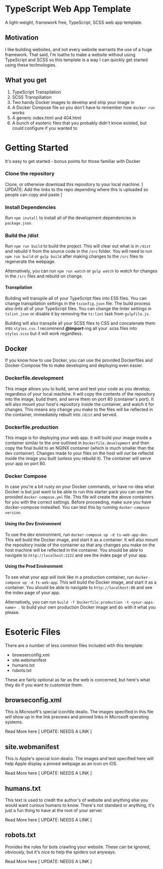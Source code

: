 # TypeScript Web App Template
A light-weight, framework free, TypeScript, SCSS web app template.

## Motivation
I like building websites, and not every website warrants the use of a huge framework. That said, I'm loathe to make a website without using TypeScript and SCSS so this template is a way I can quickly get started using these technologies.

## What you get
1. TypeScript Transpilation
2. SCSS Transpiliation
3. Two handy Docker images to develop and ship your image in
4. A Docker Compose file so you don't have to remember how `docker run` works
5. A generic index.html and 404.html
6. A bunch of esoteric files that you probably didn't know existed, but could configure if you wanted to

# Getting Started
It's easy to get started - bonus points for those familiar with Docker

### Clone the repository
Clone, or otherwise download this repository to your local machine. 
[ UPDATE: Add the links to the repo depending where this is uploaded so people can copy and paste ]

### Install Dependencies
Run `npm install` to install all of the development dependencies in `package.json`.

### Build the /dist
Run `npm run build` to build the project. This will clear out what is in `/dist` and rebuild it from the source code in the `/src` folder. You will need to run `npm run build` or `gulp build` after making changes to the `/src` files to regenerate the webpage. 

Alternatively, you can run `npm run watch` or `gulp watch` to watch for changes in the `/src` files and rebuild on change.

#### Transpilation
Building will transpile all of your TypeScript files into ES5 files. You can change transpilation settings in the `tsconfig.json` file. The build process also *lints* all of your TypeScript files. You can change the linter settings in `tslint.json` or disable it by removing the `ts:lint` task from `gulpfile.js`.

Building will also transpile all your SCSS files to CSS and concatenate them into `styles.css`. I recommend ***@import***-ing all your .scss files into `styles.scss` but it will work regardless.

## Docker
If you know how to use Docker, you can use the provided Dockerfiles and Docker-Compose file to make developing and deploying even easier.

### Dockerfile.development
This image allows you to build, serve and test your code as you develop, regardless of your local machine. It will copy the contents of the repository into the image, build them, and serve them on port 80 (container's port). It will also mount your host's repository inside the container, and watch it for changes. This means any change you make to the files will be reflected in the container, immediately rebuilt into `/dist` and served.

### Dockerfile.production
This image is for deploying your web app. It will build your image inside a container similar to the one outlined in `Dockerfile.development` and then copy the final build to an NGINX container (which is much smaller than the dev container). Changes made to your files on the host will *not* be reflectd inside the image you built (unless you rebuild it). The container will serve your app on port 80.

### Docker Compose
In case you're a bit rusty on your Docker commands, or have no idea what Docker is but just want to be able to run this starter pack you can use the provided `docker-compose.yml` file. This file will create the above containers for you with the correct settings. Before proceeding, make sure you have docker-compose instealled. You can test this by running `docker-compose version`.

#### Using the Dev Environment
To use the dev environment, run `docker-compose up -d ts-web-app-dev`. This will build the Docker image, and start it as a container. It will also mount the repository inside of the container so that any changes you make on the host machine will be reflected in the container. You should be able to navigate to `http://localhost:2222` and see the index page of your app.

#### Using the Prod Environment
To see what your app will look like in a production container, run `docker-compose up -d ts-web-app`. This will build the Docker image, and start it as a container. You should be able to navigate to `http://localhost:80` and see the index page of your app.

Alternatively, you can run `build -f Dockerfile.production -t <your-apps-name> .` to build your own production Docker image and do with it what you please.

# Esoteric Files
There are a number of less common files included with this template:
- browserconfig.xml
- site.webmanifest
- humans.txt
- robots.txt

These are fairly optional as far as the web is concerned, but here's what they do if you want to customize them:

## browseconfig.xml
This is Microsoft's special icon/tile dealio. The images specified in this file will show up in the link previews and pinned links in Microsoft operating systems.

Read More here [ UPDATE: NEEDS A LINK ]

## site.webmanifest
This is Apple's special icon dealio. The images and text specified here will help Apple display a pinned webpage as an icon on iOS.

Read More here [ UPDATE: NEEDS A LINK ]

## humans.txt
This text is used to credit the author's of website and anything else you would want curious humans to know. There's not standard or anything, it's just a fun thing to have at the root of your server.

Read More here [ UPDATE: NEEDS A LINK ]

## robots.txt
Provides the rules for bots crawling your website. These can be ignored, obviously, but it's nice to help the spiders out anyways.

Read More here [ UPDATE: NEEDS A LINK ]